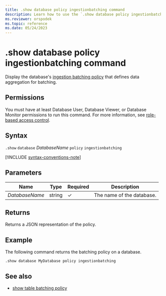 ```yaml
---
title: .show database policy ingestionbatching command
description: Learn how to use the `.show database policy ingestionbatching` command to show the database's ingestion batching policy.
ms.reviewer: orspodek
ms.topic: reference
ms.date: 05/24/2023
---
```

# .show database policy ingestionbatching command

Display the database's [ingestion batching policy](batchingpolicy.md) that defines data aggregation for batching.

## Permissions

You must have at least Database User, Database Viewer, or Database Monitor permissions to run this command. For more information, see [role-based access control](access-control/role-based-access-control.md).

## Syntax

`.show` `database` *DatabaseName* `policy` `ingestionbatching`

[!INCLUDE [syntax-conventions-note](../../../includes/syntax-conventions-note.md)]

## Parameters

|Name|Type|Required|Description|
|--|--|--|--|
|*DatabaseName*|string|&check;|The name of the database.|

## Returns

Returns a JSON representation of the policy.

## Example

The following command returns the batching policy on a database.

```kusto
.show database MyDatabase policy ingestionbatching
```

## See also

* [show table batching policy](show-table-ingestion-batching-policy.md)
